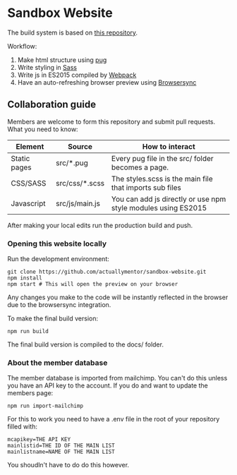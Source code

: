 # Sandbox Website

The build system is based on [this repository]( https://github.com/actuallymentor/static-webpage-boilerplate-webpack-browsersync ).

Workflow:

1. Make html structure using [ pug ]( https://github.com/pugjs )
2. Write styling in [ Sass ]( https://github.com/sass/sass )
3. Write js in ES2015 compiled by [ Webpack ]( https://github.com/webpack )
4. Have an auto-refreshing browser preview using [ Browsersync ]( https://github.com/BrowserSync/browser-sync )

## Collaboration guide

Members are welcome to form this repository and submit pull requests. What you need to know:

| Element | Source | How to interact |
| ------- | ----- | ----------------- |
| Static pages | src/*.pug | Every pug file in the src/ folder becomes a page.|
| CSS/SASS | src/css/*.scss | The styles.scss is the main file that imports sub files |
| Javascript | src/js/main.js | You can add js directly or use npm style modules using ES2015 |

After making your local edits run the production build and push.

### Opening this website locally

Run the development environment:

```shell
git clone https://github.com/actuallymentor/sandbox-website.git
npm install
npm start # This will open the preview on your browser
```

Any changes you make to the code will be instantly reflected in the browser due to the browsersync integration.

To make the final build version:

```shell
npm run build
```

The final build version is compiled to the docs/ folder.

### About the member database

The member database is imported from mailchimp. You can't do this unless you have an API key to the account. If you do and want to update the members page:

```shell
npm run import-mailchimp
```

For this to work you need to have a .env file in the root of your repository filled with:

```shell
mcapikey=THE API KEY
mainlistid=THE ID OF THE MAIN LIST
mainlistname=NAME OF THE MAIN LIST
```

You shoudln't have to do do this however.